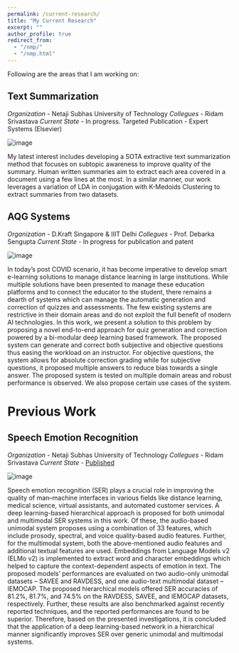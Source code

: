 ```yaml
---
permalink: /current-research/
title: "My Current Research"
excerpt: ""
author_profile: true
redirect_from: 
  - "/nmp/"
  - "/nmp.html"
---
```


Following are the areas that I am working on:

Text Summarization
------
*Organization* - Netaji Subhas University of Technology
*Collegues* - Ridam Srivastava
*Current State* - In progress. Targeted Publication - Expert Systems (Elsevier)

![image](https://prabhav55221.github.io/prabhavs.github.io//images/tsum.png)

My latest interest includes developing a SOTA extractive text summarization method that focuses on subtopic awareness to improve quality of the summary. Human written summaries
aim to extract each area covered in a document using a few lines at the most. In a similar manner, our work leverages a variation of LDA in conjugation with K-Medoids Clustering to extract summaries from two datasets.


AQG Systems
------
*Organization* - D.Kraft Singapore & IIIT Delhi
*Collegues* - Prof. Debarka Sengupta
*Current State* - In progress for publication and patent

![image](https://prabhav55221.github.io/prabhavs.github.io//images/aqg.png)

In today’s post COVID scenario, it has become imperative to develop smart e-learning solutions to manage distance learning in large institutions. While multiple solutions have been presented to manage these education platforms and to connect the educator to the student, there remains a dearth of systems which can manage the automatic generation and correction of quizzes and assessments. The few existing systems are restrictive in their domain areas and do not exploit the full benefit of modern AI technologies. In this work, we present a solution to this problem by proposing a novel end-to-end approach for quiz generation and correction powered by a bi-modular deep learning based framework. The proposed system can generate and correct both subjective and objective questions thus easing the workload on an instructor. For objective questions, the system allows for absolute correction grading while for subjective questions, it proposed multiple answers to reduce bias towards a single answer. The proposed system is tested on multiple domain areas and robust performance is observed. We also propose certain use cases of the system.


<!-- Automatic QA Systems
------ -->


Previous Work
======

Speech Emotion Recognition
------
*Organization* - Netaji Subhas University of Technology
*Collegues* - Ridam Srivastava
*Current State* - [Published](https://www.sciencedirect.com/science/article/abs/pii/S0950705121005785)

![image](https://prabhav55221.github.io/prabhavs.github.io//images/ser.png)

Speech emotion recognition (SER) plays a crucial role in improving the quality of man–machine interfaces in various fields like distance learning, medical science, virtual assistants, and automated customer services. A deep learning-based hierarchical approach is proposed for both unimodal and multimodal SER systems in this work. Of these, the audio-based unimodal system proposes using a combination of 33 features, which include prosody, spectral, and voice quality-based audio features. Further, for the multimodal system, both the above-mentioned audio features and additional textual features are used. Embeddings from Language Models v2 (ELMo v2) is implemented to extract word and character embeddings which helped to capture the context-dependent aspects of emotion in text. The proposed models’ performances are evaluated on two audio-only unimodal datasets – SAVEE and RAVDESS, and one audio-text multimodal dataset – IEMOCAP. The proposed hierarchical models offered SER accuracies of 81.2%, 81.7%, and 74.5% on the RAVDESS, SAVEE, and IEMOCAP datasets, respectively. Further, these results are also benchmarked against recently reported techniques, and the reported performances are found to be superior. Therefore, based on the presented investigations, it is concluded that the application of a deep learning-based network in a hierarchical manner significantly improves SER over generic unimodal and multimodal systems.


<!-- Brain MRI Segmentation
------


TTR Estimation in Infants
------


COVID-19 Scenario in USA and India - A Topic Modelled Approach
------ -->

